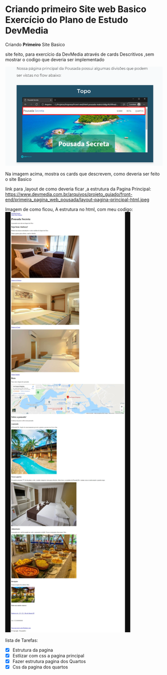 # Criando primeiro Site web Basico Exercício do Plano de Estudo DevMedia
 Criando **Primeiro** Site Basico
 <meta name="viewport" content="width=device-width, initial-scale=1.0">

  site feito, para exercício da DevMedia através de cards Descritivos ,sem mostrar o codigo 
que deveria ser implementado

<img src="assets/2021-10-16%20(1).png" alt="DevMedia exercício" title="exercício">

 Na imagem acima, mostra os cards que descrevem, como deveria ser feito o site Basico


link para ,layout de como deveria ficar ,a estrutura da Pagina Principal:
<https://www.devmedia.com.br/arquivos/projeto_guiado/front-end/primeira_pagina_web_pousada/layout-pagina-principal-html.jpeg>

Imagem de como ficou, A estrutura no html, com meu codigo:
<img src="assets/2021-10-13-21-01-www.devmedia.com.br%20(1).png" alt="imagen do meu arquivo html" title="Meu arquivo html" heigth="300" width="400">

 lista de Tarefas:

- [x] Estrutura da pagina 
- [X] Estlizar com css a pagina principal
- [X] Fazer estrutura pagina dos Quartos
- [X] Css da pagina dos quartos
